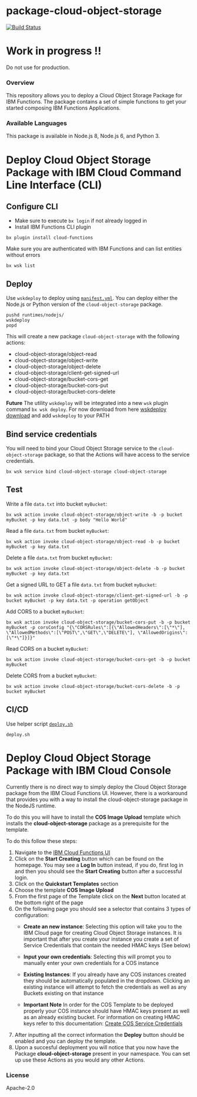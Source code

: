 # package-cloud-object-storage
[![Build Status](https://travis-ci.org/ibm-functions/package-cloud-object-storage.svg?branch=master)](https://travis-ci.org/ibm-functions/package-cloud-object-storage)

# Work in progress !!

Do not use for production.

### Overview
This repository allows you to deploy a Cloud Object Storage Package for IBM Functions.
The package contains a set of simple functions to get your started composing IBM Functions Applications.

### Available Languages
This package is available in Node.js 8, Node.js 6, and Python 3.

# Deploy Cloud Object Storage Package with IBM Cloud Command Line Interface (CLI)

## Configure CLI
- Make sure to execute `bx login` if not already logged in
- Install IBM Functions CLI plugin
```
bx plugin install cloud-functions
```
Make sure you are authenticated with IBM Functions and can list entities without errors
```
bx wsk list
```
## Deploy

Use `wskdeploy` to deploy using [`manifest.yml`](./manifest.yml).  You can deploy either the
Node.js or Python version of the `cloud-object-storage` package.
```
pushd runtimes/nodejs/
wskdeploy
popd
```

This will create a new package `cloud-object-storage` with the following actions:
- cloud-object-storage/object-read
- cloud-object-storage/object-write
- cloud-object-storage/object-delete
- cloud-object-storage/client-get-signed-url
- cloud-object-storage/bucket-cors-get
- cloud-object-storage/bucket-cors-put
- cloud-object-storage/bucket-cors-delete


**Future**
 The utility `wskdeploy` will be integrated into a new `wsk` plugin command `bx wsk deploy`.
For now download from here [wskdeploy download](https://github.com/apache/incubator-openwhisk-wskdeploy/releases) and add `wskdeploy` to your PATH

## Bind service credentials
You will need to bind your Cloud Object Storage service to the `cloud-object-storage` package, so that the Actions will have access to the service credentials.
```
bx wsk service bind cloud-object-storage cloud-object-storage
```


## Test
Write a file `data.txt` into bucket `myBucket`:
```
bx wsk action invoke cloud-object-storage/object-write -b -p bucket myBucket -p key data.txt -p body "Hello World"
```
Read a file `data.txt` from bucket `myBucket`:
```
bx wsk action invoke cloud-object-storage/object-read -b -p bucket myBucket -p key data.txt
```
Delete a file `data.txt` from bucket `myBucket`:
```
bx wsk action invoke cloud-object-storage/object-delete -b -p bucket myBucket -p key data.txt
```
Get a signed URL to GET a file `data.txt` from bucket `myBucket`:
```
bx wsk action invoke cloud-object-storage/client-get-signed-url -b -p bucket myBucket -p key data.txt -p operation getObject
```
Add CORS to a bucket `myBucket`:
```
bx wsk action invoke cloud-object-storage/bucket-cors-put -b -p bucket myBucket -p corsConfig "{\"CORSRules\":[{\"AllowedHeaders\":[\"*\"], \"AllowedMethods\":[\"POST\",\"GET\",\"DELETE\"], \"AllowedOrigins\":[\"*\"]}]}"
```
Read CORS on a bucket `myBucket`:
```
bx wsk action invoke cloud-object-storage/bucket-cors-get -b -p bucket myBucket
```
Delete CORS from a bucket `myBucket`:
```
bx wsk action invoke cloud-object-storage/bucket-cors-delete -b -p bucket myBucket
```

## CI/CD
Use helper script [`deploy.sh`](./deploy.sh)
```
deploy.sh
```

# Deploy Cloud Object Storage Package with IBM Cloud Console

Currently there is no direct way to simply deploy the Cloud Object Storage package from the IBM Cloud Functions UI.  However, there is a workaround that provides you with a way to install the cloud-object-storage package in the NodeJS runtime. 

To do this you will have to install the **COS Image Upload** template which installs the **cloud-object-storage** package as a prerequisite for the template. 

To do this follow these steps:
1. Navigate to the [IBM Cloud Functions UI](https://console.bluemix.net/openwhisk)
2. Click on the **Start Creating** button which can be found on the homepage. You may see a **Log In** button instead, if you do, first log in and then you should see the **Start Creating** button after a successful login.
3. Click on the **Quickstart Templates** section
4. Choose the template **COS Image Upload**
5. From the first page of the Template click on the **Next** button located at the bottom right of the page
6. On the following page you should see a selector that contains 3 types of configuration:
   * **Create an new instance**: Selecting this option will take you to the IBM Cloud page for creating Cloud Object Storage instances. It is important that after you create your instance you create a set of Service Credentials that contain the needed HMAC keys (See below)
   * **Input your own credentials**: Selecting this will prompt you to manually enter your own credentials for a COS instance
   * **Existing Instances**: If you already have any COS instances created they should be automatically populated in the dropdown. Clicking an existing instance will attempt to fetch the credentials as well as any Buckets existing on that instance
  
   * **Important Note**
   In order for the COS Template to be deployed properly your COS instance should have HMAC keys present as well as an already existing bucket.  For information on creating HMAC keys refer to this documentation: [Create COS Service Credentials](https://console.bluemix.net/docs/services/cloud-object-storage/iam/service-credentials.html#service-credentials)
7. After inputting all the correct information the **Deploy** button should be enabled and you can deploy the template. 
8. Upon a succesful deployment you will notice that you now have the Package **cloud-object-storage** present in your namespace.  You can set up use these Actions as you would any other Actions.

### License
Apache-2.0
